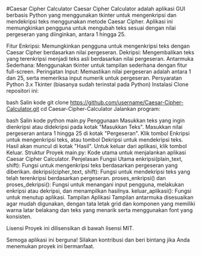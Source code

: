 #Caesar Cipher Calculator
Caesar Cipher Calculator adalah aplikasi GUI berbasis Python yang menggunakan tkinter untuk mengenkripsi dan mendekripsi teks menggunakan metode Caesar Cipher. Aplikasi ini memungkinkan pengguna untuk mengubah teks sesuai dengan nilai pergeseran yang diinginkan, antara 1 hingga 25.

Fitur
Enkripsi: Memungkinkan pengguna untuk mengenkripsi teks dengan Caesar Cipher berdasarkan nilai pergeseran.
Dekripsi: Mengembalikan teks yang terenkripsi menjadi teks asli berdasarkan nilai pergeseran.
Antarmuka Sederhana: Menggunakan tkinter untuk tampilan sederhana dengan fitur full-screen.
Peringatan Input: Memastikan nilai pergeseran adalah antara 1 dan 25, serta memeriksa input numerik untuk pergeseran.
Persyaratan
Python 3.x
Tkinter (biasanya sudah terinstal pada Python)
Instalasi
Clone repositori ini:

bash
Salin kode
git clone https://github.com/username/Caesar-Cipher-Calculator.git
cd Caesar-Cipher-Calculator
Jalankan program:

bash
Salin kode
python main.py
Penggunaan
Masukkan teks yang ingin dienkripsi atau didekripsi pada kotak "Masukkan Teks".
Masukkan nilai pergeseran antara 1 hingga 25 di kotak "Pergeseran".
Klik tombol Enkripsi untuk mengenkripsi teks, atau tombol Dekripsi untuk mendekripsi teks.
Hasil akan muncul di kotak "Hasil".
Untuk keluar dari aplikasi, klik tombol Keluar.
Struktur Proyek
main.py: Kode utama untuk menjalankan aplikasi Caesar Cipher Calculator.
Penjelasan Fungsi Utama
enkripsi(plain_text, shift): Fungsi untuk mengenkripsi teks berdasarkan pergeseran yang diberikan.
dekripsi(cipher_text, shift): Fungsi untuk mendekripsi teks yang telah terenkripsi berdasarkan pergeseran.
proses_enkripsi() dan proses_dekripsi(): Fungsi untuk menangani input pengguna, melakukan enkripsi atau dekripsi, dan menampilkan hasilnya.
keluar_aplikasi(): Fungsi untuk menutup aplikasi.
Tampilan Aplikasi
Tampilan antarmuka disesuaikan agar mudah digunakan, dengan tata letak grid dan komponen yang memiliki warna latar belakang dan teks yang menarik serta menggunakan font yang konsisten.

Lisensi
Proyek ini dilisensikan di bawah lisensi MIT.

Semoga aplikasi ini berguna! Silakan kontribusi dan beri bintang jika Anda menemukan proyek ini bermanfaat.









